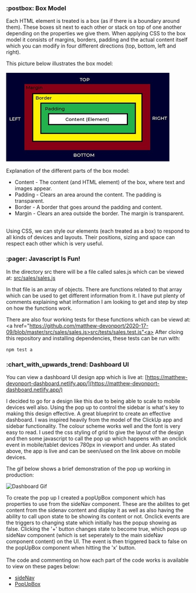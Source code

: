 <h3> :postbox: Box Model</h3>

Each HTML element is treated is a box (as if there is a boundary around them). These boxes sit next to each other or stack on top of one another depending on the properties we give them.
When applying CSS to the box model it consists of margins, borders, padding and the actual content itself which you can modify in four different directions (top, bottom, left and right).

This picture below illustrates the box model:<br><br>
![Border Box Image](public/img//border-box.jpg?raw=true "Border Box")

Explanation of the different parts of the box model:
<ul>
<li>Content - The content (and HTML element) of the box, where text and images appear.</li>
<li>Padding - Clears an area around the content. The padding is transparent.</li>
<li>Border - A border that goes around the padding and content.</li>
<li>Margin - Clears an area outside the border. The margin is transparent.</li>
</ul><br>
Using CSS, we can style our elements (each treated as a box) to respond to all kinds of devices and layouts. Their positions, sizing and space can respect each other which is very useful.

<h3>:pager: Javascript Is Fun!</h3>

In the directory src there will be a file called sales.js which can be viewed at: <a href="https://github.com/matthew-devonport/2020-17-09/blob/master/src/sales/sales.js">src/sales/sales.js<a>

In that file is an array of objects. There are functions related to that array which can be used to get different information from it. I have put plenty of comments explaining what information I am looking to get and step by step on how the functions work.

There are also four working tests for these functions which can be viewd at: <a href="https://github.com/matthew-devonport/2020-17-09/blob/master/src/sales/sales.js>src/tests/sales.test.js"<a>
After cloing this repository and installing dependencies, these tests can be run with:

```
npm test a
```

<h3>:chart_with_upwards_trend: Dashboard UI</h3>

You can view a dashboard UI design app which is live at: [https://matthew-devonport-dashboard.netlify.app/](https://matthew-devonport-dashboard.netlify.app/)


I decided to go for a design like this due to being able to scale to mobile devices well also. Using the pop up to control the sidebar is what's key to making this design effective. A great blueprint to create an effective dashboard. I was inspired heavily from the model of the ClickUp app and sidebar functionality. The colour scheme works well and the font is very easy to read. I used the css styling of grid to give the layout of the design and then some javascript to call the pop up which happens with an onclick event in mobile/tablet devices 780px in viewport and under. As stated above, the app is live and can be seen/used on the link above on mobile devices.

The gif below shows a brief demonstration of the pop up working in production:

![Dashboard Gif](https://media.giphy.com/media/Sz5N8dGGJAbYMVRAvw/giphy.gif)

To create the pop up I created a popUpBox component which has properties to use from the sideNav component. These are the abilites to get content from the sidenav content and display it as well as also having the ability to call upon state to be showing its content or not. Onclick events are the triggers to changing state which initially has the popup showing as false. Clicking the '+' button changes state to become true, which pops up sideNav component (which is set seperately to the main sideNav component content) on the UI. The event is then triggered back to false on the popUpBox component when hitting the 'x' button.
<br><br>
The code and commenting on how each part of the code works is available to view on these pages below:
<ul>
  <li><a href="https://github.com/matthew-devonport/2020-17-09/blob/master/src/Sidenav.jsx" target="_blank">sideNav</a></li>
 <li><a href="https://github.com/matthew-devonport/2020-17-09/blob/master/src/PopUpBox.js" target="_blank">PopUpBox</a></li>
</ul>


